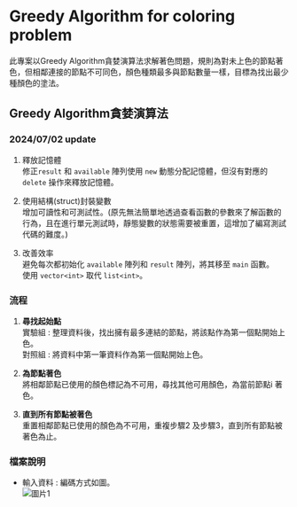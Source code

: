 # Greedy Algorithm for coloring problem

此專案以Greedy Algorithm貪婪演算法求解著色問題，規則為對未上色的節點著色，但相鄰連接的節點不可同色，顏色種類最多與節點數量一樣，目標為找出最少種顏色的塗法。
<br>

## Greedy Algorithm貪婪演算法
### 2024/07/02 update
1. 釋放記憶體<br>
   修正`result` 和 `available` 陣列使用 `new` 動態分配記憶體，但沒有對應的 `delete` 操作來釋放記憶體。<br>
   
2. 使用結構(struct)封裝變數<br>
   增加可讀性和可測試性。(原先無法簡單地透過查看函數的參數來了解函數的行為，且在進行單元測試時，靜態變數的狀態需要被重置，這增加了編寫測試代碼的難度。)<br>
   
3. 改善效率<br>
   避免每次都初始化 `available` 陣列和 `result` 陣列，將其移至 `main` 函數。<br>
   使用 `vector<int>` 取代 `list<int>`。<br>

### 流程

1. **尋找起始點**<br>
   實驗組 : 整理資料後，找出擁有最多連結的節點，將該點作為第一個點開始上色。<br>
   對照組 : 將資料中第一筆資料作為第一個點開始上色。<br>

2. **為節點著色**<br>
   將相鄰節點已使用的顏色標記為不可用，尋找其他可用顏色，為當前節點i 著色。<br>

3. **直到所有節點被著色**<br>
    重置相鄰節點已使用的顏色為不可用，重複步驟2 及步驟3，直到所有節點被著色為止。<br>


### 檔案說明
- 輸入資料 : 編碼方式如圖。<br>
![圖片1](https://github.com/woodwood0/Greedy-Algorithm-for-coloring-problem/assets/171545924/a8531f04-19cc-4a68-bae1-046c96b90055)
<br>
<br>
